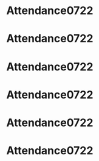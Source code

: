 # Attendance0722
# Attendance0722
# Attendance0722
# Attendance0722
# Attendance0722
# Attendance0722
